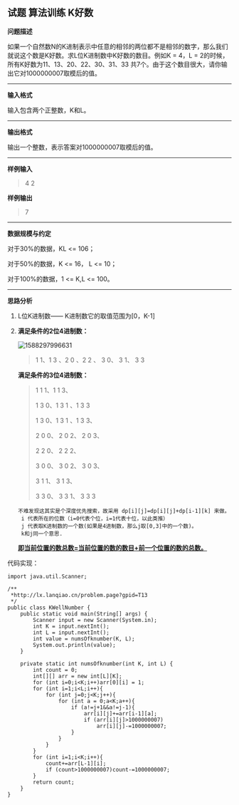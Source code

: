 ## 试题 算法训练 K好数

 <b>问题描述</b>

​		如果一个自然数N的K进制表示中任意的相邻的两位都不是相邻的数字，那么我们就说这个数是K好数。求L位K进制数中K好数的数目。例如K =  4，L = 2的时候，所有K好数为11、13、20、22、30、31、33  共7个。由于这个数目很大，请你输出它对1000000007取模后的值。

---

 **输入格式**

输入包含两个正整数，K和L。

---

 **输出格式**

 输出一个整数，表示答案对1000000007取模后的值。 

---

 **样例输入**

> 4 2 

 **样例输出**

> 7 

---

**数据规模与约定**

对于30%的数据，KL <= 106；

对于50%的数据，K <= 16， L <= 10；

对于100%的数据，1 <= K,L <= 100。

---

**思路分析**

1. L位K进制数—— K进制数它的取值范围为[0，K-1]

2. **满足条件的2位4进制数：**

   ![1588297996631](C:\Users\雷金鹏\AppData\Roaming\Typora\typora-user-images\1588297996631.png)

   > 1 1、1 3 、2 0 、2 2 、 3 0、 3 1、 3 3

   **满足条件的3位4进制数：**

   > 1 1 1、1 1 3、
   >
   >  1 3 0、1 3 1 、1 3 3 
   >
   > 1 3 0、1 3 1 、1 3 3、
   >
   > 2 0 0、 2 0 2、 2 0 3、
   >
   > 2 2 0、 2 2 2、
   >
   > 3 0 0、 3 0 2、 3 0 3、
   >
   > 3 1 1、 3 1 3、
   >
   > 3 3 0、 3 3 1、 3 3 3

   ```
   不难发现这其实是个深度优先搜索，故采用 dp[i][j]=dp[i][j]+dp[i-1][k] 来做。 
   	i 代表所在的位数（i=0代表个位，i=1代表十位，以此类推）
   	j 代表取K进制数的一个数(如果是4进制数，那么j取[0,3]中的一个数)。
   	k和j同一个意思. 	
   ```

   <u>**即当前位置的数总数=当前位置的数的数目+前一个位置的数的总数。**</u>

代码实现：

```
import java.util.Scanner;

/**
 *http://lx.lanqiao.cn/problem.page?gpid=T13
 */
public class KWellNumber {
    public static void main(String[] args) {
        Scanner input = new Scanner(System.in);
        int K = input.nextInt();
        int L = input.nextInt();
        int value = numsOfknumber(K, L);
        System.out.println(value);
    }

    private static int numsOfknumber(int K, int L) {
        int count = 0;
        int[][] arr = new int[L][K];
        for (int i=0;i<K;i++)arr[0][i] = 1;
        for (int i=1;i<L;i++){
            for (int j=0;j<K;j++){
                for (int a = 0;a<K;a++){
                    if (a!=j+1&&a!=j-1){
                        arr[i][j]+=arr[i-1][a];
                        if (arr[i][j]>1000000007)
                            arr[i][j]-=1000000007;
                    }
                }
            }
        }
        for (int i=1;i<K;i++){
            count+=arr[L-1][i];
            if (count>1000000007)count-=1000000007;
        }
        return count;
    }
}

```

